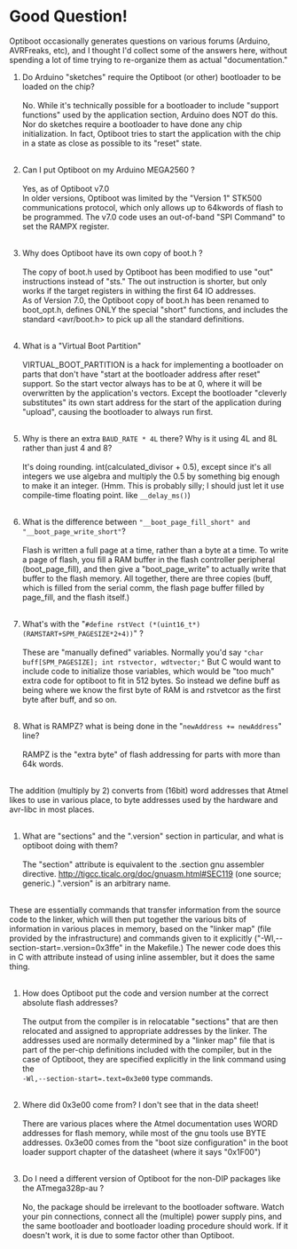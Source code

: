 # Good Question! #

Optiboot occasionally generates questions on various forums (Arduino, AVRFreaks, etc), and I thought I'd collect some of the answers here, without spending a lot of time trying to re-organize them as actual "documentation."

  1. Do Arduino "sketches" require the Optiboot (or other) bootloader to be loaded on the chip?<br><br>
 No.  While it's technically possible for a bootloader to include "support functions" used by the application section, Arduino does NOT do this.  Nor do sketches require a bootloader to have done any chip initialization.  In fact, Optiboot tries to start the application with the chip in a state as close as possible to its "reset" state.<br><br>

  1. Can I put Optiboot on my Arduino MEGA2560 ?<br><br>
  Yes, as of Optiboot v7.0<br>
In older versions, Optiboot was limited by the "Version 1" STK500 communications protocol, which only allows up to 64kwords of flash to be programmed.  The v7.0 code uses an out-of-band "SPI Command" to set the RAMPX register.<br><br>
 
  1. Why does Optiboot have its own copy of boot.h ?<br><br>
  The copy of boot.h used by Optiboot has been modified to use "out" instructions instead of "sts."  The out instruction is shorter, but only works if the target registers in withing the first 64 IO addresses.<br>
  As of Version 7.0, the Optiboot copy of boot.h has been renamed to boot_opt.h, defines ONLY the special "short" functions, and includes the standard \<avr/boot.h\> to pick up all the standard definitions.<br><br>
  
  1. What is a "Virtual Boot Partition"<br><br> 
 VIRTUAL\_BOOT\_PARTITION is a hack for implementing a bootloader on parts that don't have "start at the bootloader address after reset" support.  So the start vector always has to be at 0, where it will be overwritten by the application's vectors.  Except the bootloader "cleverly substitutes" its own start address for the start of the application during "upload", causing the bootloader to always run first.<br><br>
 
  1. Why is there an extra `BAUD_RATE * 4L` there? Why is it using 4L and 8L rather than just 4 and 8?<br><br>
 It's doing rounding.  int(calculated\_divisor + 0.5), except since it's all integers we use algebra and multiply the 0.5 by something big enough to make it an integer.  (Hmm.  This is probably silly; I should just let it use compile-time floating point.  like `__delay_ms()`)<br><br>
 
  1. What is the difference between `"__boot_page_fill_short" and "__boot_page_write_short"`?
<br><br>
 Flash is written a full page at a time, rather than a byte at a time.  To write a page of flash, you fill a RAM buffer in the flash controller peripheral (boot\_page\_fill), and then give a "boot\_page\_write" to actually write that buffer to the flash memory.  All together, there are three copies (buff, which is filled from the serial comm, the flash page buffer filled by page\_fill, and the flash itself.)<br><br>
 
  1. What's with the "`#define rstVect (*(uint16_t*)(RAMSTART+SPM_PAGESIZE*2+4))`" ?
<br><br>
 These are "manually defined" variables.  Normally you'd say `"char buff[SPM_PAGESIZE]; int rstvector, wdtvector;"`  But C would want to include code to initialize those variables, which would be "too much" extra code for optiboot to fit in 512 bytes.  So instead we define buff as being where we know the first byte of RAM is and rstvetcor as the first byte after buff, and so on.<br><br>
 
  1. What is RAMPZ? what is being done in the "`newAddress += newAddress`" line?
<br><br>
 RAMPZ is the "extra byte" of flash addressing for parts with more than 64k words.
 <br>
 The addition (multiply by 2) converts from (16bit) word addresses that Atmel likes to use in various place, to byte addresses used by the hardware and avr-libc in most places.
 <br><br>

  1. What are "sections" and the ".version" section in particular, and what is optiboot doing with them?
<br><br>
 The "section" attribute is equivalent to the .section gnu assembler directive.    http://tigcc.ticalc.org/doc/gnuasm.html#SEC119 (one source; generic.)  ".version" is an arbitrary name.
 <br>
 These are essentially commands that transfer information from the source code to the linker, which will then put together the various bits of information in various places in memory, based on the "linker map" (file provided by the infrastructure) and commands given to it explicitly ("-Wl,--section-start=.version=0x3ffe" in the Makefile.)  The newer code does this in C with attribute instead of using inline assembler, but it does the same thing.
 <br><br>

  1. How does Optiboot put the code and version number at the correct absolute flash addresses?
  <br><br>
 The output from the compiler is in relocatable "sections" that are then relocated and assigned to appropriate addresses by the linker.  The addresses used are normally determined by a "linker map" file that is part of the per-chip definitions included with the compiler, but in the case of Optiboot, they are specified explicitly in the link command using the <code> -Wl,--section-start=.text=0x3e00</code> type commands.<br><br>

  1. Where did 0x3e00 come from?  I don't see that in the data sheet!
  <br><br>
 There are various places where the Atmel documentation uses WORD addresses for flash memory, while most of the gnu tools use BYTE addresses.  0x3e00 comes from the "boot size configuration" in the boot loader support chapter of the datasheet (where it says "0x1F00")<br><br>

  1. Do I need a different version of Optiboot for the non-DIP packages like the ATmega328p-au ?
<br><br>
 No, the package should be irrelevant to the bootloader software.  Watch your pin connections, connect all the (multiple) power supply pins, and the same bootloader and bootloader loading procedure should work.  If it doesn't work, it is due to some factor other than Optiboot.<br><br>

  